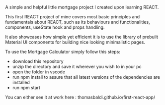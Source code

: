 A simple and helpful little mortgage project I created upon learning REACT.

This first REACT project of mine covers most basic principles and fundamentals about REACT, such as its behaviours and functionalities, components, useState hook and props handling.

It also showcases how simple yet efficient it is to use the library of prebuilt Material UI components for building nice looking minimalistic pages.

To use the Mortgage Calculator simply follow this steps:

- download this repository
- unzip the directory and save it wherever you wish to in your pc
- open the folder in vscode
- run npm install to assure that all latest versions of the dependencies are installed
- run npm start

You can either see it at work here : thomasbaldi.github.io/first-react-app/
